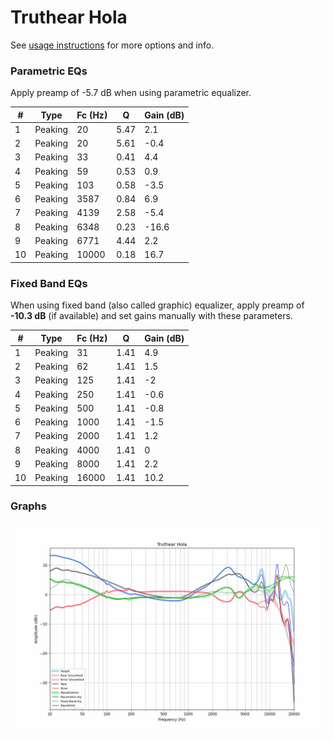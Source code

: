 # Truthear Hola
See [usage instructions](https://github.com/jaakkopasanen/AutoEq#usage) for more options and info.

### Parametric EQs
Apply preamp of -5.7 dB when using parametric equalizer.

|   # | Type    |   Fc (Hz) |    Q |   Gain (dB) |
|-----|---------|-----------|------|-------------|
|   1 | Peaking |        20 | 5.47 |         2.1 |
|   2 | Peaking |        20 | 5.61 |        -0.4 |
|   3 | Peaking |        33 | 0.41 |         4.4 |
|   4 | Peaking |        59 | 0.53 |         0.9 |
|   5 | Peaking |       103 | 0.58 |        -3.5 |
|   6 | Peaking |      3587 | 0.84 |         6.9 |
|   7 | Peaking |      4139 | 2.58 |        -5.4 |
|   8 | Peaking |      6348 | 0.23 |       -16.6 |
|   9 | Peaking |      6771 | 4.44 |         2.2 |
|  10 | Peaking |     10000 | 0.18 |        16.7 |

### Fixed Band EQs
When using fixed band (also called graphic) equalizer, apply preamp of **-10.3 dB** (if available) and set gains manually with these parameters.

|   # | Type    |   Fc (Hz) |    Q |   Gain (dB) |
|-----|---------|-----------|------|-------------|
|   1 | Peaking |        31 | 1.41 |         4.9 |
|   2 | Peaking |        62 | 1.41 |         1.5 |
|   3 | Peaking |       125 | 1.41 |        -2   |
|   4 | Peaking |       250 | 1.41 |        -0.6 |
|   5 | Peaking |       500 | 1.41 |        -0.8 |
|   6 | Peaking |      1000 | 1.41 |        -1.5 |
|   7 | Peaking |      2000 | 1.41 |         1.2 |
|   8 | Peaking |      4000 | 1.41 |         0   |
|   9 | Peaking |      8000 | 1.41 |         2.2 |
|  10 | Peaking |     16000 | 1.41 |        10.2 |

### Graphs
![](./Truthear%20Hola.png)
